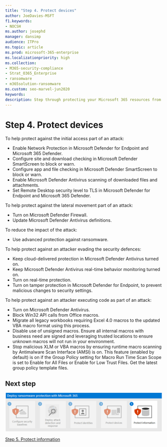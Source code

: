 ```yaml
---
title: "Step 4. Protect devices"
author: JoeDavies-MSFT
f1.keywords:
- NOCSH
ms.author: josephd
manager: dansimp
audience: ITPro
ms.topic: article
ms.prod: microsoft-365-enterprise
ms.localizationpriority: high
ms.collection:
- M365-security-compliance
- Strat_O365_Enterprise
- ransomware
- m365solution-ransomware
ms.custom: seo-marvel-jun2020
keywords: 
description: Step through protecting your Microsoft 365 resources from ransomware attacks.
---
```


# Step 4. Protect devices

To help protect against the initial access part of an attack:

- Enable Network Protection in Microsoft Defender for Endpoint and Microsoft 365 Defender.
- Configure site and download checking in Microsoft Defender SmartScreen to block or warn.
- Configure app and file checking in Microsoft Defender SmartScreen to block or warn.
- Enable Microsoft Defender Antivirus scanning of downloaded files and attachments.
- Set Remote Desktop security level to TLS in Microsoft Defender for Endpoint and Microsoft 365 Defender.

To help protect against the lateral movement part of an attack:

- Turn on Microsoft Defender Firewall.
- Update Microsoft Defender Antivirus definitions.


To reduce the impact of the attack:

- Use advanced protection against ransomware.

To help protect against an attacker evading the security defences:

- Keep cloud-delivered protection in Microsoft Defender Antivirus turned on.
- Keep Microsoft Defender Antivirus real-time behavior monitoring turned on.
- Turn on real-time protection.
- Turn on tamper protection in Microsoft Defender for Endpoint, to prevent malicious changes to security settings.

To help protect against an attacker executing code as part of an attack:

- Turn on Microsoft Defender Antivirus.
- Block Win32 API calls from Office macros.
- Migrate all legacy workbooks requiring Excel 4.0 macros to the updated VBA macro format using this process.
- Disable use of unsigned macros. Ensure all internal macros with business need are signed and leveraging trusted locations to ensure unknown macros will not run in your environment.
- Stop malicious XLM or VBA macros by ensuring runtime macro scanning by Antimalware Scan Interface (AMSI) is on. This feature (enabled by default) is on if the Group Policy setting for Macro Run Time Scan Scope is set to Enable for All Files or Enable for Low Trust Files. Get the latest group policy template files.

## Next step

[![Step 5 for ransomware protection with Microsoft 365](../media/protect-against-ransomware-microsoft-365/protect-against-ransomware-microsoft-365-step5.png)](protect-against-ransomware-microsoft-365-step5.md)

[Step 5. Protect information](protect-against-ransomware-microsoft-365-step5.md)
